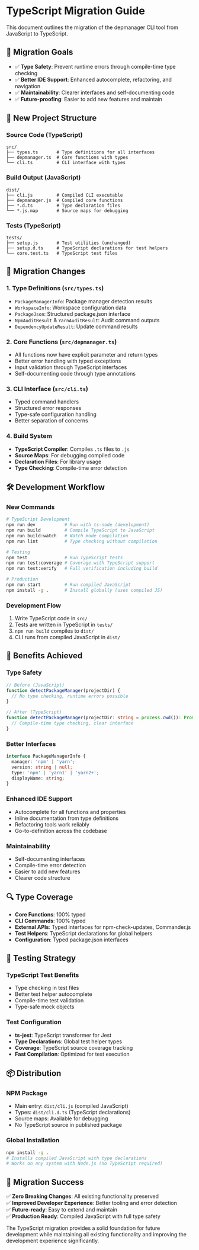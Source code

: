 # TypeScript Migration Guide

This document outlines the migration of the depmanager CLI tool from JavaScript to TypeScript.

## 🎯 **Migration Goals**

- ✅ **Type Safety**: Prevent runtime errors through compile-time type checking
- ✅ **Better IDE Support**: Enhanced autocomplete, refactoring, and navigation
- ✅ **Maintainability**: Clearer interfaces and self-documenting code
- ✅ **Future-proofing**: Easier to add new features and maintain

## 📁 **New Project Structure**

### Source Code (TypeScript)
```
src/
├── types.ts       # Type definitions for all interfaces
├── depmanager.ts  # Core functions with types
└── cli.ts         # CLI interface with types
```

### Build Output (JavaScript)
```
dist/
├── cli.js         # Compiled CLI executable
├── depmanager.js  # Compiled core functions
├── *.d.ts         # Type declaration files
└── *.js.map       # Source maps for debugging
```

### Tests (TypeScript)
```
tests/
├── setup.js       # Test utilities (unchanged)
├── setup.d.ts     # TypeScript declarations for test helpers
└── core.test.ts   # TypeScript test files
```

## 🔄 **Migration Changes**

### 1. Type Definitions (`src/types.ts`)
- `PackageManagerInfo`: Package manager detection results
- `WorkspaceInfo`: Workspace configuration data
- `PackageJson`: Structured package.json interface
- `NpmAuditResult` & `YarnAuditResult`: Audit command outputs
- `DependencyUpdateResult`: Update command results

### 2. Core Functions (`src/depmanager.ts`)
- All functions now have explicit parameter and return types
- Better error handling with typed exceptions
- Input validation through TypeScript interfaces
- Self-documenting code through type annotations

### 3. CLI Interface (`src/cli.ts`)
- Typed command handlers
- Structured error responses
- Type-safe configuration handling
- Better separation of concerns

### 4. Build System
- **TypeScript Compiler**: Compiles `.ts` files to `.js`
- **Source Maps**: For debugging compiled code
- **Declaration Files**: For library usage
- **Type Checking**: Compile-time error detection

## 🛠 **Development Workflow**

### New Commands
```bash
# TypeScript Development
npm run dev           # Run with ts-node (development)
npm run build         # Compile TypeScript to JavaScript
npm run build:watch   # Watch mode compilation
npm run lint          # Type checking without compilation

# Testing
npm test              # Run TypeScript tests
npm run test:coverage # Coverage with TypeScript support
npm run test:verify   # Full verification including build

# Production
npm run start         # Run compiled JavaScript
npm install -g .      # Install globally (uses compiled JS)
```

### Development Flow
1. Write TypeScript code in `src/`
2. Tests are written in TypeScript in `tests/`
3. `npm run build` compiles to `dist/`
4. CLI runs from compiled JavaScript in `dist/`

## 🎁 **Benefits Achieved**

### Type Safety
```typescript
// Before (JavaScript)
function detectPackageManager(projectDir) {
  // No type checking, runtime errors possible
}

// After (TypeScript)
function detectPackageManager(projectDir: string = process.cwd()): Promise<PackageManagerInfo> {
  // Compile-time type checking, clear interface
}
```

### Better Interfaces
```typescript
interface PackageManagerInfo {
  manager: 'npm' | 'yarn';
  version: string | null;
  type: 'npm' | 'yarn1' | 'yarn2+';
  displayName: string;
}
```

### Enhanced IDE Support
- Autocomplete for all functions and properties
- Inline documentation from type definitions
- Refactoring tools work reliably
- Go-to-definition across the codebase

### Maintainability
- Self-documenting interfaces
- Compile-time error detection
- Easier to add new features
- Clearer code structure

## 🔍 **Type Coverage**

- **Core Functions**: 100% typed
- **CLI Commands**: 100% typed  
- **External APIs**: Typed interfaces for npm-check-updates, Commander.js
- **Test Helpers**: TypeScript declarations for global helpers
- **Configuration**: Typed package.json interfaces

## 🧪 **Testing Strategy**

### TypeScript Test Benefits
- Type checking in test files
- Better test helper autocomplete
- Compile-time test validation
- Type-safe mock objects

### Test Configuration
- **ts-jest**: TypeScript transformer for Jest
- **Type Declarations**: Global test helper types
- **Coverage**: TypeScript source coverage tracking
- **Fast Compilation**: Optimized for test execution

## 📦 **Distribution**

### NPM Package
- Main entry: `dist/cli.js` (compiled JavaScript)
- Types: `dist/cli.d.ts` (TypeScript declarations)
- Source maps: Available for debugging
- No TypeScript source in published package

### Global Installation
```bash
npm install -g .
# Installs compiled JavaScript with type declarations
# Works on any system with Node.js (no TypeScript required)
```

## 🎉 **Migration Success**

✅ **Zero Breaking Changes**: All existing functionality preserved  
✅ **Improved Developer Experience**: Better tooling and error detection  
✅ **Future-ready**: Easy to extend and maintain  
✅ **Production Ready**: Compiled JavaScript with full type safety  

The TypeScript migration provides a solid foundation for future development while maintaining all existing functionality and improving the development experience significantly.
